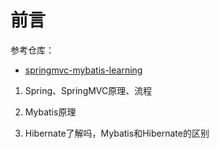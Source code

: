 # 前言





参考仓库：

- [springmvc-mybatis-learning](https://github.com/brianway/springmvc-mybatis-learning)

1. Spring、SpringMVC原理、流程

1. Mybatis原理
2. Hibernate了解吗，Mybatis和Hibernate的区别